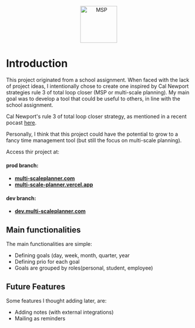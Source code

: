 <p align="center">
    <img src="https://github.com/AbdullahAlhariri/multi-scale-planner/assets/75338813/8142a8c8-e114-4984-9090-99464d69a832" alt="MSP" height="100" />
</p>

# Introduction
This project originated from a school assignment. When faced with the lack of project ideas, I intentionally chose to create one inspired by Cal Newport strategies rule 3 of total loop closer (MSP or multi-scale planning).
My main goal was to develop a tool that could be useful to others, in line with the school assignment.

Cal Newport's rule 3 of total loop closer strategy, as mentioned in a recent pocast [here](https://music.youtube.com/watch?v=HyFaIHMEkg4&si=XNOG_g_xCMVgvyNr).

Personally, I think that this project could have the potential to grow to a fancy time management tool (but still the focus on multi-scale planning).

Access thir project at:
#### prod branch: 
- [**multi-scaleplanner.com**](https://www.multi-scaleplanner.com)
- [**multi-scale-planner.vercel.app**](https://multi-scale-planner.vercel.app)
#### dev branch: 
- [**dev.multi-scaleplanner.com**](https://dev.multi-scaleplanner.com)

## Main functionalities
The main functionalities are simple: 
- Defining goals (day, week, month, quarter, year
-  Defining prio for each goal
-  Goals are grouped by roles(personal, student, employee)

## Future Features
Some features I thought adding later, are:
- Adding notes (with external integrations)
- Mailing as reminders
